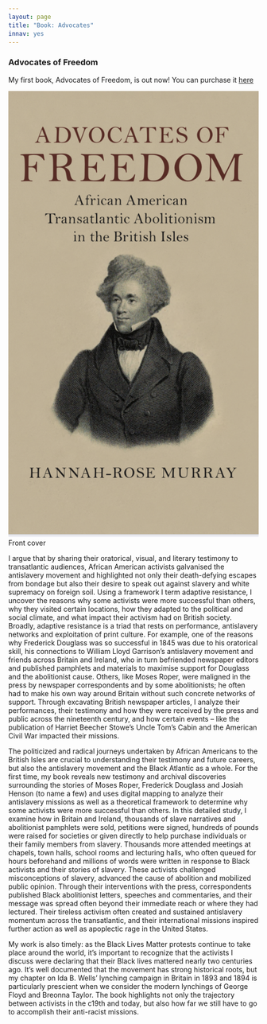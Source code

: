 ```yaml
---
layout: page
title: "Book: Advocates"
innav: yes
---
```


### Advocates of Freedom

My first book, Advocates of Freedom, is out now! You can purchase it [here](https://www.waterstones.com/book/advocates-of-freedom/hannah-rose-murray/9781108487511)

![Front Cover](/img/AdvocatesCover.jpg)
<span class="caption text-muted">Front cover</span>

I argue that by sharing their oratorical, visual, and literary testimony to transatlantic audiences, African American activists galvanised the antislavery movement and highlighted not only their death-defying escapes from bondage but also their desire to speak out against slavery and white supremacy on foreign soil. Using a framework I term adaptive resistance, I uncover the reasons why some activists were more successful than others, why they visited certain locations, how they adapted to the political and social climate, and what impact their activism had on British society. Broadly, adaptive resistance is a triad that rests on performance, antislavery networks and exploitation of print culture. For example, one of the reasons why Frederick Douglass was so successful in 1845 was due to his oratorical skill, his connections to William Lloyd Garrison’s antislavery movement and friends across Britain and Ireland, who in turn befriended newspaper editors and published pamphlets and materials to maximise support for Douglass and the abolitionist cause. Others, like Moses Roper, were maligned in the press by newspaper correspondents and by some abolitionists; he often had to make his own way around Britain without such concrete networks of support. Through excavating British newspaper articles, I analyze their performances, their testimony and how they were received by the press and public across the nineteenth century, and how certain events – like the publication of Harriet Beecher Stowe’s Uncle Tom’s Cabin and the American Civil War impacted their missions. 

The politicized and radical journeys undertaken by African Americans to the British Isles are crucial to understanding their testimony and future careers, but also the antislavery movement and the Black Atlantic as a whole. For the first time, my book reveals new testimony and archival discoveries surrounding the stories of Moses Roper, Frederick Douglass and Josiah Henson (to name a few) and uses digital mapping to analyze their antislavery missions as well as a theoretical framework to determine why some activists were more successful than others. In this detailed study, I examine how in Britain and Ireland, thousands of slave narratives and abolitionist pamphlets were sold, petitions were signed, hundreds of pounds were raised for societies or given directly to help purchase individuals or their family members from slavery. Thousands more attended meetings at chapels, town halls, school rooms and lecturing halls, who often queued for hours beforehand and millions of words were written in response to Black activists and their stories of slavery. These activists challenged misconceptions of slavery, advanced the cause of abolition and mobilized public opinion. Through their interventions with the press, correspondents published Black abolitionist letters, speeches and commentaries, and their message was spread often beyond their immediate reach or where they had lectured. Their tireless activism often created and sustained antislavery momentum across the transatlantic, and their international missions inspired further action as well as apoplectic rage in the United States. 

My work is also timely: as the Black Lives Matter protests continue to take place around the world, it’s important to recognize that the activists I discuss were declaring that their Black lives mattered nearly two centuries ago. It’s well documented that the movement has strong historical roots, but my chapter on Ida B. Wells’ lynching campaign in Britain in 1893 and 1894 is particularly prescient when we consider the modern lynchings of George Floyd and Breonna Taylor. The book highlights not only the trajectory between activists in the c19th and today, but also how far we still have to go to accomplish their anti-racist missions.
